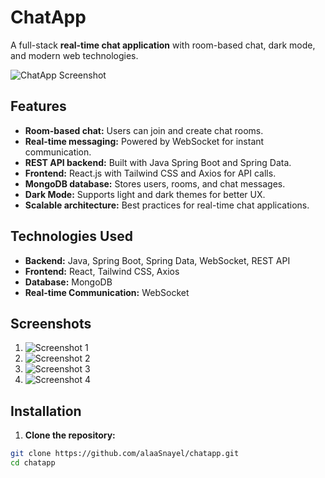 # ChatApp

A full-stack **real-time chat application** with room-based chat, dark mode, and modern web technologies.

![ChatApp Screenshot](ScreenShot%20Tool%20-%20250927131340.png)

## Features

- **Room-based chat:** Users can join and create chat rooms.
- **Real-time messaging:** Powered by WebSocket for instant communication.
- **REST API backend:** Built with Java Spring Boot and Spring Data.
- **Frontend:** React.js with Tailwind CSS and Axios for API calls.
- **MongoDB database:** Stores users, rooms, and chat messages.
- **Dark Mode:** Supports light and dark themes for better UX.
- **Scalable architecture:** Best practices for real-time chat applications.

## Technologies Used

- **Backend:** Java, Spring Boot, Spring Data, WebSocket, REST API
- **Frontend:** React, Tailwind CSS, Axios
- **Database:** MongoDB
- **Real-time Communication:** WebSocket

## Screenshots

1. ![Screenshot 1]([ScreenShot%20Tool%20-%20250927131340.png](https://github.com/alaaSnayel/chatapp/blob/main/ScreenShot%20Tool%20-20250927131355.png))
2. ![Screenshot 2](ScreenShot%20Tool%20-%20250927131355.png)
3. ![Screenshot 3](ScreenShot%20Tool%20-%20250927131414.png)
4. ![Screenshot 4](ScreenShot%20Tool%20-%20250927131430.png)

## Installation

1. **Clone the repository:**

```bash
git clone https://github.com/alaaSnayel/chatapp.git
cd chatapp
